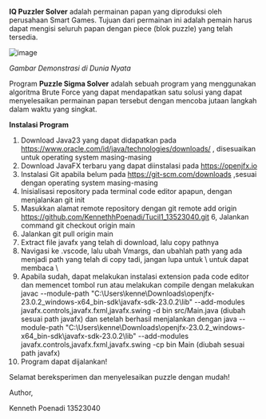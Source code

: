 **IQ Puzzler Solver**
 adalah permainan papan yang diproduksi oleh perusahaan Smart Games. Tujuan dari permainan ini adalah pemain harus dapat mengisi seluruh papan dengan piece (blok puzzle) yang telah tersedia.
 
 ![image](https://github.com/user-attachments/assets/39d704d1-f114-4066-a6a3-e26c49225969)



*Gambar Demonstrasi di Dunia Nyata*


Program **Puzzle Sigma Solver** adalah sebuah program yang menggunakan algoritma Brute Force yang dapat mendapatkan satu solusi yang dapat menyelesaikan permainan papan tersebut dengan mencoba jutaan langkah dalam waktu yang singkat.

**Instalasi Program**

1. Download Java23 yang dapat didapatkan pada https://www.oracle.com/id/java/technologies/downloads/ , disesuaikan untuk operating system masing-masing
2. Download JavaFX terbaru yang dapat diinstalasi pada https://openjfx.io
3. Instalasi Git apabila belum pada https://git-scm.com/downloads ,sesuai dengan operating system masing-masing
4. Inisialisasi repository pada terminal code editor apapun, dengan menjalankan git init
5. Masukkan alamat remote repository dengan git remote add origin https://github.com/KennethhPoenadi/Tucil1_13523040.git
6, Jalankan command git checkout origin main
7. Jalankan git pull origin main
8. Extract file javafx yang telah di download, lalu copy pathnya
9. Navigasi ke .vscode, lalu ubah Vmargs, dan ubahlah path yang ada menjadi path yang telah di copy tadi, jangan lupa untuk \\ untuk dapat membaca \
10. Apabila sudah, dapat melakukan instalasi extension pada code editor dan memencet tombol run atau melakukan compile dengan melakukan javac --module-path "C:\Users\kenne\Downloads\openjfx-23.0.2_windows-x64_bin-sdk\javafx-sdk-23.0.2\lib" --add-modules javafx.controls,javafx.fxml,javafx.swing -d bin src/Main.java (diubah sesuai path javafx) dan setelah berhasil menjalankan dengan java --module-path "C:\Users\kenne\Downloads\openjfx-23.0.2_windows-x64_bin-sdk\javafx-sdk-23.0.2\lib" --add-modules javafx.controls,javafx.fxml,javafx.swing -cp bin Main (diubah sesuai path javafx)
11. Program dapat dijalankan!

Selamat bereksperimen dan menyelesaikan puzzle dengan mudah!

Author,

Kenneth Poenadi 
13523040

